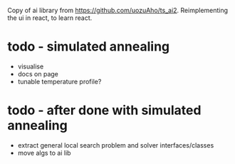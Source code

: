 Copy of ai library from https://github.com/uozuAho/ts_ai2. Reimplementing the ui in react, to learn
react.

# todo - simulated annealing
- visualise
- docs on page
- tunable temperature profile?

# todo - after done with simulated annealing
- extract general local search problem and solver interfaces/classes
- move algs to ai lib